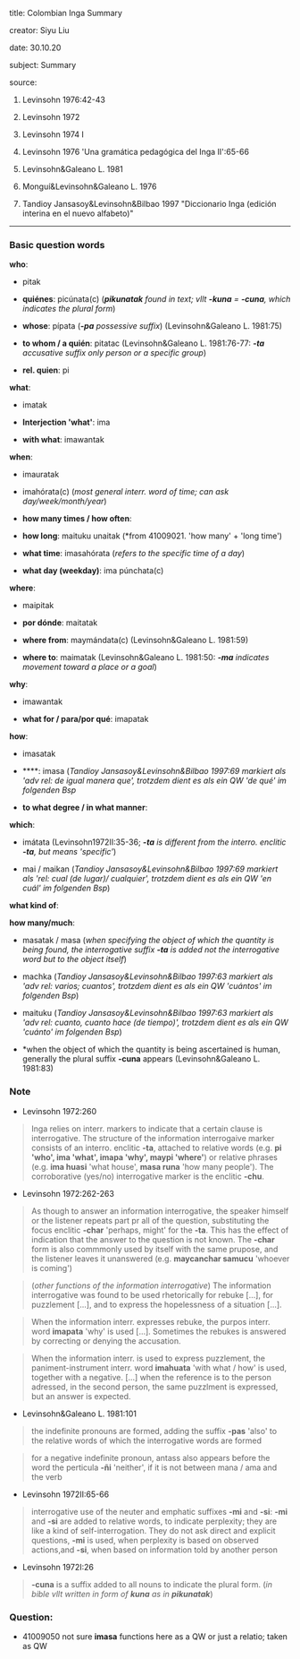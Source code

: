 
title: Colombian Inga Summary

creator: Siyu Liu

date: 30.10.20

subject: Summary

source: 

1. Levinsohn 1976:42-43

2. Levinsohn 1972

3. Levinsohn 1974 I 

4. Levinsohn 1976 'Una gramática pedagógica del Inga II':65-66

5. Levinsohn&Galeano L. 1981

6. Monguí&Levinsohn&Galeano L. 1976

7. Tandioy Jansasoy&Levinsohn&Bilbao 1997 "Diccionario Inga (edición interina en el nuevo alfabeto)"

----

### Basic question words

**who**: 

 - pitak
 
 - **quiénes**: picúnata(c) (***pikunatak** found in text; vllt **-kuna** = **-cuna**, which indicates the plural form*)
 
 - **whose**: pípata (***-pa** possessive suffix*) (Levinsohn&Galeano L. 1981:75)
 
 - **to whom / a quién**: pitatac (Levinsohn&Galeano L. 1981:76-77: ***-ta** accusative suffix only person or a specific group*)
 
 - **rel. quien**: pi 
  
**what**: 

 - imatak
 
 - **Interjection 'what'**: ima
 
 - **with what**: imawantak
 
**when**: 

 - imauratak 
 
 - imahórata(c) (*most general interr. word of time; can ask day/week/month/year*) 
 
 - **how many times / how often**:	
 
 - **how long**:	maituku unaitak (*from 41009021. 'how many' + 'long time')
 
 - **what time**: imasahórata (*refers to the specific time of a day*)
 
 - **what day (weekday)**: ima púnchata(c)
 
**where**: 

 - maipitak
 
 - **por dónde**: maitatak
  
 - **where from**: maymándata(c) (Levinsohn&Galeano L. 1981:59)
 
 - **where to**: maimatak (Levinsohn&Galeano L. 1981:50: ***-ma** indicates movement toward a place or a goal*) 
 
**why**: 

 - imawantak
 
 - **what for / para/por qué**: imapatak

**how**: 

 - imasatak
 
 - ****: imasa (*Tandioy Jansasoy&Levinsohn&Bilbao 1997:69 markiert als 'adv rel: de igual manera que', trotzdem dient es als ein QW 'de qué' im folgenden Bsp*
 
 - **to what degree / in what manner**: 
  
**which**: 

 - imátata (Levinsohn1972II:35-36; ***-ta** is different from the interro. enclitic **-ta**, but means 'specific'*) 
 
 - mai / maikan (*Tandioy Jansasoy&Levinsohn&Bilbao 1997:69 markiert als 'rel: cual (de lugar)/ cualquier', trotzdem dient es als ein QW 'en cuál' im folgenden Bsp*)
  
**what kind of**: 

**how many/much**: 
 
 - masatak / masa (*when specifying the object of which the quantity is being found, the interrogative suffix **-ta** is added not the interrogative word but to the object itself*)
 
 - machka (*Tandioy Jansasoy&Levinsohn&Bilbao 1997:63 markiert als 'adv rel: varios; cuantos', trotzdem dient es als ein QW 'cuántos' im folgenden Bsp*)
 
 - maituku (*Tandioy Jansasoy&Levinsohn&Bilbao 1997:63 markiert als 'adv rel: cuanto, cuanto hace (de tiempo)', trotzdem dient es als ein QW 'cuánto' im folgenden Bsp*)
 
 - *when the object of which the quantity is being ascertained is human, generally the plural suffix **-cuna** appears (Levinsohn&Galeano L. 1981:83)


### Note

- Levinsohn 1972:260

> Inga relies on interr. markers to indicate that a certain clause is interrogative. The structure of the information interrogaive marker consists of an interro. enclitic **-ta**, attached to relative words (e.g. **pi 'who', ima 'what', imapa 'why', maypi 'where'**) or relative phrases (e.g. **ima huasi** 'what house', **masa runa** 'how many people'). The corroborative (yes/no) interrogative  marker is the enclitic **-chu**.

- Levinsohn 1972:262-263

> As though to answer an information interrogative, the speaker himself or the listener repeats part pr all of the question, substituting the focus enclitic **-char** 'perhaps, might' for the **-ta**. This has the effect of indication that the answer to the question is not known. The **-char** form is also commmonly used by itself with the same prupose, and the listener leaves it unanswered (e.g. **maycanchar samucu** 'whoever is coming')

> (*other functions of the information interrogative*) The information interrogative was found to be used rhetorically for rebuke [...], for puzzlement [...], and to express the hopelessness of a situation [...].

> When the information interr. expresses rebuke, the purpos interr. word **imapata** 'why' is used [...]. Sometimes the rebukes is answered by correcting or denying the accusation.

> When the information interr. is used to express puzzlement, the paniment-instrument interr. word **imahuata** 'with what / how' is used, together with a negative. [...] when the reference is to the person adressed, in the second person, the same puzzlment is expressed, but an answer is expected. 

- Levinsohn&Galeano L. 1981:101

> the indefinite pronouns are formed, adding the suffix **-pas** 'also' to the relative words of which the interrogative words are formed

> for a negative indefinite pronoun, antass also appears before the word the perticula **-ñi** 'neither', if it is not between mana / ama and the verb

- Levinsohn 1972II:65-66

> interrogative use of the neuter and emphatic suffixes **-mi** and **-si**: **-mi** and **-si** are added to relative words, to indicate perplexity; they are like a kind of self-interrogation. They do not ask direct and explicit questions, **-mi** is used, when perplexity is based on observed actions,and **-si**, when based on information told by another person

- Levinsohn 1972I:26

> **-cuna** is a suffix added to all nouns to indicate the plural form. (*in bible vllt written in form of **kuna** as in **pikunatak***)  




### Question:

- 41009050	not sure **imasa** functions here as a QW or just a relatio; taken as QW 
